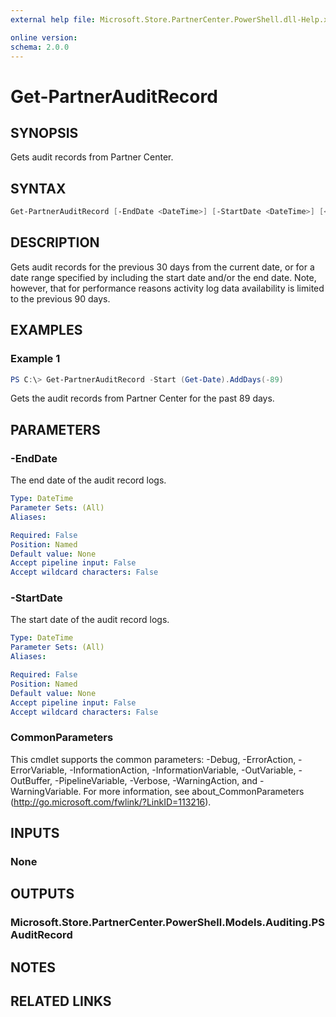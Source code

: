 ```yaml
---
external help file: Microsoft.Store.PartnerCenter.PowerShell.dll-Help.xml

online version:
schema: 2.0.0
---
```


# Get-PartnerAuditRecord

## SYNOPSIS
Gets audit records from Partner Center.

## SYNTAX

```powershell
Get-PartnerAuditRecord [-EndDate <DateTime>] [-StartDate <DateTime>] [<CommonParameters>]
```

## DESCRIPTION
Gets audit records for the previous 30 days from the current date, or for a date range specified by including the start date and/or the end date. Note, however, that for performance reasons activity log data availability is limited to the previous 90 days.

## EXAMPLES

### Example 1
```powershell
PS C:\> Get-PartnerAuditRecord -Start (Get-Date).AddDays(-89)
```

Gets the audit records from Partner Center for the past 89 days.

## PARAMETERS

### -EndDate
The end date of the audit record logs.

```yaml
Type: DateTime
Parameter Sets: (All)
Aliases:

Required: False
Position: Named
Default value: None
Accept pipeline input: False
Accept wildcard characters: False
```

### -StartDate
The start date of the audit record logs.

```yaml
Type: DateTime
Parameter Sets: (All)
Aliases:

Required: False
Position: Named
Default value: None
Accept pipeline input: False
Accept wildcard characters: False
```

### CommonParameters
This cmdlet supports the common parameters: -Debug, -ErrorAction, -ErrorVariable, -InformationAction, -InformationVariable, -OutVariable, -OutBuffer, -PipelineVariable, -Verbose, -WarningAction, and -WarningVariable. For more information, see about_CommonParameters (http://go.microsoft.com/fwlink/?LinkID=113216).

## INPUTS

### None

## OUTPUTS

### Microsoft.Store.PartnerCenter.PowerShell.Models.Auditing.PSAuditRecord

## NOTES

## RELATED LINKS
